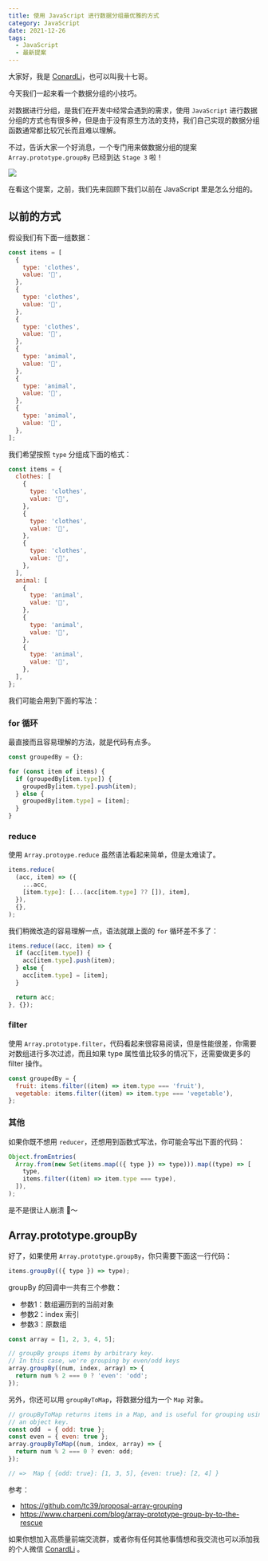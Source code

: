 ```yaml
---
title: 使用 JavaScript 进行数据分组最优雅的方式
category: JavaScript
date: 2021-12-26
tags:
  - JavaScript
  - 最新提案
---
```



大家好，我是 [ConardLi](https://mp.weixin.qq.com/s?__biz=Mzk0MDMwMzQyOA==&mid=2247493407&idx=1&sn=41b8782a3bdc75b211206b06e1929a58&chksm=c2e11234f5969b22a0d7fd50ec32be9df13e2caeef186b30b5d653836b0725def8ccd58a56cf#rd)，也可以叫我十七哥。


今天我们一起来看一个数据分组的小技巧。

对数据进行分组，是我们在开发中经常会遇到的需求，使用 `JavaScript` 进行数据分组的方式也有很多种，但是由于没有原生方法的支持，我们自己实现的数据分组函数通常都比较冗长而且难以理解。

不过，告诉大家一个好消息，一个专门用来做数据分组的提案 `Array.prototype.groupBy` 已经到达 `Stage 3` 啦！


![](https://p3-juejin.byteimg.com/tos-cn-i-k3u1fbpfcp/c596a079ed7a4a44abe87bed621ff201~tplv-k3u1fbpfcp-zoom-1.image)


在看这个提案，之前，我们先来回顾下我们以前在 JavaScript 里是怎么分组的。

## 以前的方式

假设我们有下面一组数据：

```js
const items = [
  {
    type: 'clothes',
    value: '👔',
  },
  {
    type: 'clothes',
    value: '👕',
  },
  {
    type: 'clothes',
    value: '👗',
  },
  {
    type: 'animal',
    value: '🐷',
  },
  {
    type: 'animal',
    value: '🐸',
  },
  {
    type: 'animal',
    value: '🐒',
  },
];
```

我们希望按照 `type` 分组成下面的格式：

```js
const items = {
  clothes: [
    {
      type: 'clothes',
      value: '👔',
    },
    {
      type: 'clothes',
      value: '👕',
    },
    {
      type: 'clothes',
      value: '👗',
    },
  ],
  animal: [
    {
      type: 'animal',
      value: '🐷',
    },
    {
      type: 'animal',
      value: '🐸',
    },
    {
      type: 'animal',
      value: '🐒',
    },
  ],
};
```

我们可能会用到下面的写法：

### for 循环

最直接而且容易理解的方法，就是代码有点多。

```js
const groupedBy = {};

for (const item of items) {
  if (groupedBy[item.type]) {
    groupedBy[item.type].push(item);
  } else {
    groupedBy[item.type] = [item];
  }
}
```

### reduce

使用 `Array.protoype.reduce` 虽然语法看起来简单，但是太难读了。

```js
items.reduce(
  (acc, item) => ({
    ...acc,
    [item.type]: [...(acc[item.type] ?? []), item],
  }),
  {},
);
```

我们稍微改造的容易理解一点，语法就跟上面的 `for` 循环差不多了：

```js
items.reduce((acc, item) => {
  if (acc[item.type]) {
    acc[item.type].push(item);
  } else {
    acc[item.type] = [item];
  }

  return acc;
}, {});
```

### filter

使用 `Array.prototype.filter`，代码看起来很容易阅读，但是性能很差，你需要对数组进行多次过滤，而且如果 type 属性值比较多的情况下，还需要做更多的 filter 操作。

```js
const groupedBy = {
  fruit: items.filter((item) => item.type === 'fruit'),
  vegetable: items.filter((item) => item.type === 'vegetable'),
};
```

### 其他

如果你既不想用 `reducer`，还想用到函数式写法，你可能会写出下面的代码：

```js
Object.fromEntries(
  Array.from(new Set(items.map(({ type }) => type))).map((type) => [
    type,
    items.filter((item) => item.type === type),
  ]),
);
```

是不是很让人崩溃 🤯～

## Array.prototype.groupBy

好了，如果使用 `Array.prototype.groupBy`，你只需要下面这一行代码：

```js
items.groupBy(({ type }) => type);
```

groupBy 的回调中一共有三个参数：


- 参数1：数组遍历到的当前对象
- 参数2：index 索引
- 参数3：原数组

```js
const array = [1, 2, 3, 4, 5];

// groupBy groups items by arbitrary key.
// In this case, we're grouping by even/odd keys
array.groupBy((num, index, array) => {
  return num % 2 === 0 ? 'even': 'odd';
});
```

另外，你还可以用 `groupByToMap`，将数据分组为一个 `Map` 对象。

```js
// groupByToMap returns items in a Map, and is useful for grouping using
// an object key.
const odd  = { odd: true };
const even = { even: true };
array.groupByToMap((num, index, array) => {
  return num % 2 === 0 ? even: odd;
});

// =>  Map { {odd: true}: [1, 3, 5], {even: true}: [2, 4] }
```


参考：

- https://github.com/tc39/proposal-array-grouping
- https://www.charpeni.com/blog/array-prototype-group-by-to-the-rescue

如果你想加入高质量前端交流群，或者你有任何其他事情想和我交流也可以添加我的个人微信 [ConardLi](https://mp.weixin.qq.com/s?__biz=Mzk0MDMwMzQyOA==&mid=2247493407&idx=1&sn=41b8782a3bdc75b211206b06e1929a58&chksm=c2e11234f5969b22a0d7fd50ec32be9df13e2caeef186b30b5d653836b0725def8ccd58a56cf#rd) 。